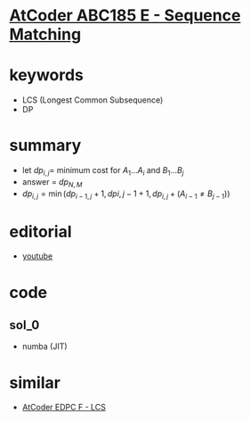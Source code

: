 # [AtCoder ABC185 E - Sequence Matching](https://atcoder.jp/contests/abc185/tasks/abc185_e)




# keywords 
- LCS (Longest Common Subsequence)
- DP 


# summary
- let $dp_{i, j} =$ minimum cost for $A_1...A_i$ and $B_1...B_j$
- answer = $dp_{N, M}$
- $dp_{i, j} = \min{(dp_{i - 1, j} + 1, dp{i, j - 1} + 1, dp_{i, j} + (A_{i - 1} \ne B_{j - 1}))}$


# editorial
- [youtube](https://www.youtube.com/watch?v=xPum1B6dmfk)


# code 
## sol_0
- numba (JIT)


# similar 
- [AtCoder EDPC F - LCS](https://atcoder.jp/contests/dp/tasks/dp_f)
